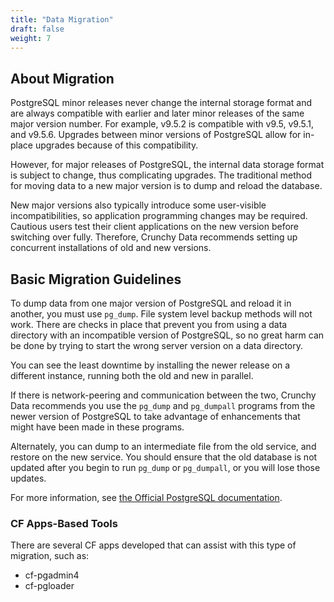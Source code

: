 ```yaml
---
title: "Data Migration"
draft: false
weight: 7
---
```


About Migration
---------------

PostgreSQL minor releases never change the internal storage format and
are always compatible with earlier and later minor releases of the same
major version number. For example, v9.5.2 is compatible with v9.5,
v9.5.1, and v9.5.6. Upgrades between minor versions of PostgreSQL allow
for in-place upgrades because of this compatibility.

However, for major releases of PostgreSQL, the internal data storage
format is subject to change, thus complicating upgrades. The traditional
method for moving data to a new major version is to dump and reload the
database.

New major versions also typically introduce some user-visible
incompatibilities, so application programming changes may be required.
Cautious users test their client applications on the new version before
switching over fully. Therefore, Crunchy Data recommends setting up
concurrent installations of old and new versions.

Basic Migration Guidelines
--------------------------

To dump data from one major version of PostgreSQL and reload it in
another, you must use `pg_dump`. File system level backup methods will
not work. There are checks in place that prevent you from using a data
directory with an incompatible version of PostgreSQL, so no great harm
can be done by trying to start the wrong server version on a data
directory.

You can see the least downtime by installing the newer release on a
different instance, running both the old and new in parallel.

If there is network-peering and communication between the two, Crunchy
Data recommends you use the `pg_dump` and `pg_dumpall` programs from the
newer version of PostgreSQL to take advantage of enhancements that might
have been made in these programs.

Alternately, you can dump to an intermediate file from the old service,
and restore on the new service. You should ensure that the old database
is not updated after you begin to run `pg_dump` or `pg_dumpall`, or you
will lose those updates.

For more information, see [the Official PostgreSQL
documentation](https://www.postgresql.org/docs/9.0/static/migration.html).

### CF Apps-Based Tools

There are several CF apps developed that can assist with this type of
migration, such as:

-   cf-pgadmin4
-   cf-pgloader
